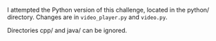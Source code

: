 I attempted the Python version of this challenge, located in the python/ directory.
Changes are in `video_player.py` and `video.py`.

Directories cpp/ and java/ can be ignored.
